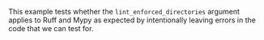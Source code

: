 

This example tests whether the `lint_enforced_directories` argument applies to Ruff and Mypy as expected by
intentionally leaving errors in the code that we can test for.
